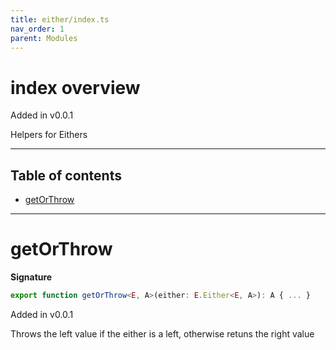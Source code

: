 ```yaml
---
title: either/index.ts
nav_order: 1
parent: Modules
---
```


# index overview

Added in v0.0.1

Helpers for Eithers

---

<h2 class="text-delta">Table of contents</h2>

- [getOrThrow](#getorthrow)

---

# getOrThrow

**Signature**

```ts
export function getOrThrow<E, A>(either: E.Either<E, A>): A { ... }
```

Added in v0.0.1

Throws the left value if the either is a left, otherwise retuns the right value
